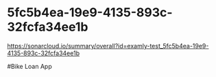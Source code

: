 # 5fc5b4ea-19e9-4135-893c-32fcfa34ee1b
https://sonarcloud.io/summary/overall?id=examly-test_5fc5b4ea-19e9-4135-893c-32fcfa34ee1b


#Bike Loan App